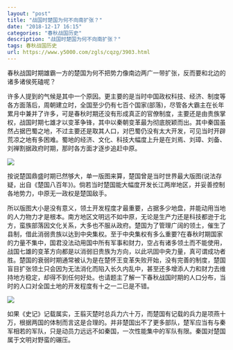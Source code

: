 ```yaml
---
layout: "post"
title: "战国时楚国为何不向南扩张？"
date: "2018-12-17 16:15"
categories: "春秋战国历史"
description: "战国时楚国为何不向南扩张？"
tags: 春秋战国历史
url: https://www.y5000.com/zgls/cqzg/3903.html
---
```






春秋战国时期雄霸一方的楚国为何不把势力像南边两广一带扩张，反而要和北边的诸多诸侯死磕呢？

许多人提到的气候是其中一个原因。更主要的是当时中国政权科技、经济、制度等各方面落后，周朝建立时，全国至少仍有七百个国家(部落)，尽管各大霸主在长年累月中兼并了许多，可是春秋时期还没有形成真正的官僚制度，主要还是由贵族掌权，战国时期七雄才以变革争锋，其中以秦朝变革最为彻底脱颖而出。其中秦国虽然占据巴蜀之地，不过主要还是取其人口，对巴蜀仍没有太大开发，可见当时开辟荒凉之地有多困难。蜀地的经济、文化、科技大幅度上升是在刘焉、刘璋、刘备、刘禅割据政府时期，那时各方面才逐步追赶中原。

![](https://img.y5000.com/uploads/allimg/161026/133P1AD-0.jpg)

按说楚国鼎盛时期已然够大，单一版图来算，楚国曾是当时世界最大版图(说法存疑，出自《楚国八百年》)。倘若当时楚国能大幅度开发长江两岸地区，并妥善控制各地势力，中原无一政权是楚国敌手。

所以版图大小是没有意义，领土开发程度才最重要，占据多少地盘，并能动用当地的人力物力才是根本。南方地区文明远不如中原，无论是生产力还是科技都逊于北方，蛮族部落因文化关系，大多也不服从政府。楚国为了管理广阔的领土，催生了县制，借此消弱贵族以达到中央集权。至于中央集权有多么重要?在春秋时期国家的力量不集中，国君没法动用国中所有军事和财力，空占有诸多领土而不能使用，战国七雄的变革方向都是以消弱旧贵族为方向，以此巩固中央力量，真可谓成功者胜。楚国的衰弱时期通常被认为是在楚怀王变革失败开始，没有完善的制度，楚国盲目扩张领土只会因为无法消化而陷入长久内乱中，甚至还多增添人力和财力去维持地方稳定，却得不到任何好处。也请题主了解一下春秋战国时期的人口分布，当时的人口对全国土地的开发程度有十之一二已是不错。

![](https://img.y5000.com/uploads/allimg/161026/133P13424-1.jpg)

如果《史记》记载属实，王翦灭楚时总兵力六十万，而楚国有记载的兵力是项燕十万，根据两国的体制而言这是合理的。并非楚国出不了更多部队，楚军应当有与秦军相若的军队，只是动员力远远不如秦国，一次性能集中的军队有限。秦国对楚国属于文明对野蛮的碾压。
